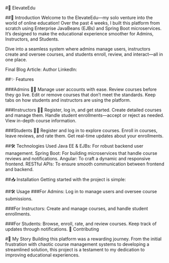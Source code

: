 #🌟 ElevateEdu


##🚀 Introduction
Welcome to the ElevateEdu—my solo venture into the world of online education! Over the past 4 weeks, 
I built this platform from scratch using Enterprise JavaBeans (EJBs) and Spring Boot microservices. 
It’s designed to make the educational experience smoother for Admins, Instructors, and Students.

Dive into a seamless system where admins manage users, instructors create and oversee courses, and students enroll, review, and interact—all in one place.

Final Blog Article: 
Author LinkedIn: 

##✨ Features

###Admins 👨‍💼
Manage user accounts with ease.
Review courses before they go live.
Edit or remove courses that don’t meet the standards.
Keep tabs on how students and instructors are using the platform.

###Instructors 👨‍🏫
Register, log in, and get started.
Create detailed courses and manage them.
Handle student enrollments—accept or reject as needed.
View in-depth course information.

###Students 👨‍🎓
Register and log in to explore courses.
Enroll in courses, leave reviews, and rate them.
Get real-time updates about your enrollments.

##🛠️ Technologies Used
Java EE & EJBs: For robust backend user management.
Spring Boot: For building microservices that handle course reviews and notifications.
Angular: To craft a dynamic and responsive frontend.
RESTful APIs: To ensure smooth communication between frontend and backend.

##📥 Installation
Getting started with the project is simple:




##🛠️ Usage
###For Admins:
Log in to manage users and oversee course submissions.

###For Instructors:
Create and manage courses, and handle student enrollments.

###For Students:
Browse, enroll, rate, and review courses. Keep track of updates through notifications.
🤝 Contributing


#📝 My Story
Building this platform was a rewarding journey. 
From the initial frustration with chaotic course management systems to developing a streamlined solution, 
this project is a testament to my dedication to improving educational experiences.





